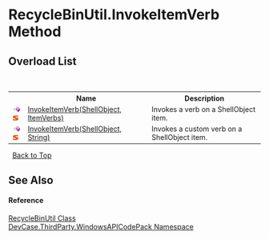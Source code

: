 # RecycleBinUtil.InvokeItemVerb Method 
 


## Overload List
&nbsp;<table><tr><th></th><th>Name</th><th>Description</th></tr><tr><td>![Public method](media/pubmethod.gif "Public method")![Static member](media/static.gif "Static member")</td><td><a href="M_DevCase_ThirdParty_WindowsAPICodePack_RecycleBinUtil_InvokeItemVerb">InvokeItemVerb(ShellObject, ItemVerbs)</a></td><td>
Invokes a verb on a ShellObject item.</td></tr><tr><td>![Public method](media/pubmethod.gif "Public method")![Static member](media/static.gif "Static member")</td><td><a href="M_DevCase_ThirdParty_WindowsAPICodePack_RecycleBinUtil_InvokeItemVerb_1">InvokeItemVerb(ShellObject, String)</a></td><td>
Invokes a custom verb on a ShellObject item.</td></tr></table>&nbsp;
<a href="#recyclebinutil.invokeitemverb-method">Back to Top</a>

## See Also


#### Reference
<a href="T_DevCase_ThirdParty_WindowsAPICodePack_RecycleBinUtil">RecycleBinUtil Class</a><br /><a href="N_DevCase_ThirdParty_WindowsAPICodePack">DevCase.ThirdParty.WindowsAPICodePack Namespace</a><br />